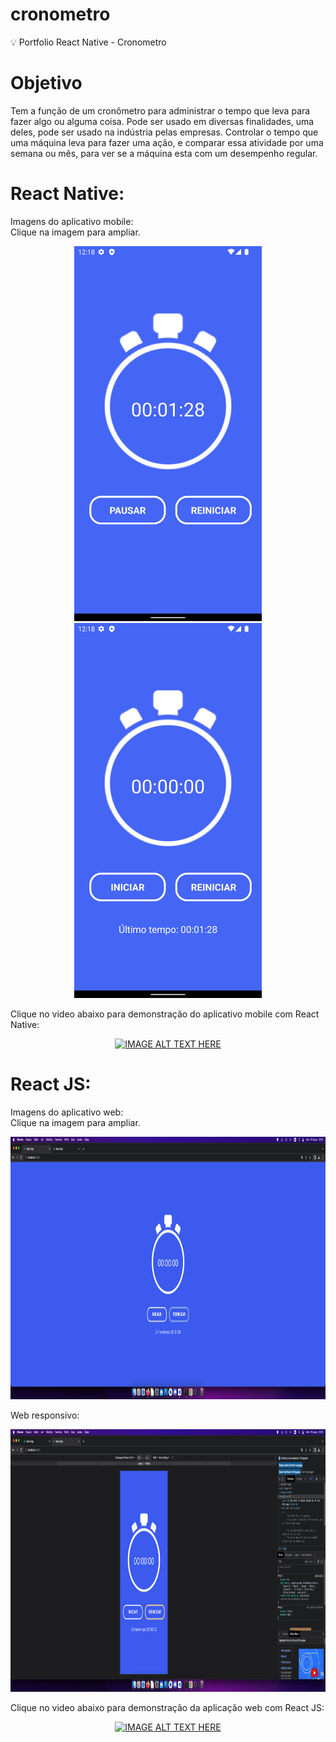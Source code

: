 # cronometro
:bulb: Portfolio React Native - Cronometro

# Objetivo

Tem a função de um cronômetro para administrar o tempo que leva para fazer algo ou alguma coisa. Pode ser usado em diversas finalidades, uma deles, pode ser usado na indústria pelas empresas. Controlar o tempo que uma máquina leva para fazer uma ação, e comparar essa atividade por uma semana ou mês, para ver se a máquina esta com um desempenho regular.

# React Native:

Imagens do aplicativo mobile:<br/>
Clique na imagem para ampliar.
<p align='center'>
  <img width='300' height='600' src='ReadmeImages/mob1.png'>
  <img width='300' height='600' src='ReadmeImages/mob2.png'>
</p>  

Clique no video abaixo para demonstração do aplicativo mobile com React Native:
<p align='center'>
<a href="http://www.youtube.com/watch?feature=player_embedded&v=NiA_nGJXeI0
" target="_blank"><img src="http://img.youtube.com/vi/NiA_nGJXeI0/0.jpg" 
alt="IMAGE ALT TEXT HERE" width="540" height="380" /></a>
</p>  

# React JS:

Imagens do aplicativo web:<br/>
Clique na imagem para ampliar.
<p align='center'>
  <img height="420" src='ReadmeImages/web1.png'>
</p>

  Web responsivo:
<p align='center'>
  <img  height="420" src='ReadmeImages/web2.png'>
</p>

Clique no video abaixo para demonstração da aplicação web com React JS:
<p align='center'>
<a href="http://www.youtube.com/watch?feature=player_embedded&v=e-ZlN0g8694
" target="_blank"><img src="http://img.youtube.com/vi/e-ZlN0g8694/0.jpg" 
alt="IMAGE ALT TEXT HERE" width="640" height="480" /></a>
</p>  

<!-- <a href="http://www.youtube.com/watch?feature=player_embedded&v=YOUTUBE_VIDEO_ID_HERE
" target="_blank"><img src="http://img.youtube.com/vi/YOUTUBE_VIDEO_ID_HERE/0.jpg" 
alt="IMAGE ALT TEXT HERE" width="240" height="180" border="10" /></a> -->
